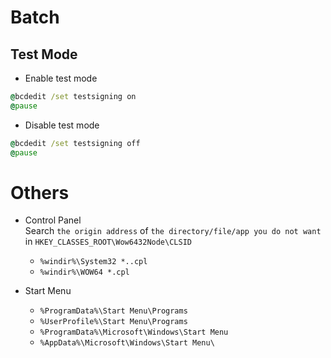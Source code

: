 # Batch

## Test Mode
- Enable test mode
``` bat
@bcdedit /set testsigning on
@pause
```

- Disable test mode
``` bat
@bcdedit /set testsigning off
@pause
```


# Others
- Control Panel  
Search `the origin address` of `the directory/file/app you do not want` in `HKEY_CLASSES_ROOT\Wow6432Node\CLSID`
  - `%windir%\System32 *..cpl`
  - `%windir%\WOW64 *.cpl`

- Start Menu
  - `%ProgramData%\Start Menu\Programs`
  - `%UserProfile%\Start Menu\Programs`
  - `%ProgramData%\Microsoft\Windows\Start Menu`
  - `%AppData%\Microsoft\Windows\Start Menu\`
